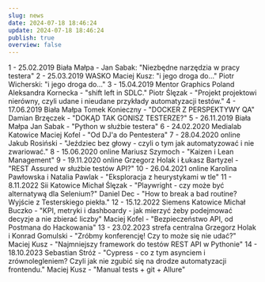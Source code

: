 ```yaml
---
slug: news
date: 2024-07-18 18:46:24
update: 2024-07-18 18:46:24
publish: true
overview: false
---
```


1 - 25.02.2019 Biała Małpa - Jan Sabak: "Niezbędne narzędzia w pracy testera" 2 - 25.03.2019 WASKO Maciej Kusz: "i jego droga do..." Piotr
Wicherski: "i jego droga do..." 3 - 15.04.2019 Mentor Graphics Poland Aleksandra Kornecka - "shift left in SDLC." Piotr Ślęzak - "Projekt projektowi nierówny, czyli udane i nieudane przykłady automatyzacji testów." 4 - 17.06.2019 Biała Małpa Tomek Konieczny - "DOCKER Z PERSPEKTYWY QA" Damian Brzęczek - "DOKĄD TAK GONISZ TESTERZE?" 5 - 26.11.2019 Biała Małpa Jan Sabak - "Python w służbie testera" 6 - 24.02.2020 Medialab Katowice Maciej Kofel - "Od DJ'a do Pentestera" 7 - 28.04.2020 online Jakub Rosiński - "Jeździec bez głowy - czyli o tym jak automatyzować i nie zwariować." 8 - 15.06.2020 online Mariusz Szymoch - "Kaizen i Lean Management" 9 - 19.11.2020 online Grzegorz Holak i Łukasz Bartyzel - "REST Assured w służbie testów API?" 10 - 26.04.2021 online Karolina Pawłowska i Natalia Pawlak - "Eksploracja z heurystykami w tle" 11 - 8.11.2022 Sii Katowice Michał Ślęzak - "Playwright - czy może być alternatywą dla Selenium?" Daniel Dec - "How to break a bad routine? Wyjście z Testerskiego piekła." 12 - 15.12.2022 Siemens Katowice Michał Buczko - "KPI, metryki i dashboardy - jak mierzyć żeby podejmować decyzje a nie zbierać liczby" Maciej Kofel - "Bezpieczeństwo API, od Postmana do Hackowania" 13 - 23.02.2023 strefa centralna Grzegorz Holak i Konrad Gomulski - "Zróbmy konferencję! Czy to może się nie udać?" Maciej Kusz - "Najmniejszy framework do testów REST API w Pythonie" 14 - 18.10.2023 Sebastian Stróż - "Cypress - co z tym asynciem i zrównolegleniem? Czyli jak nie zgubić się na drodze automatyzacji frontendu." Maciej Kusz - "Manual tests + git + Allure"
